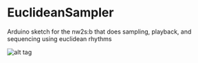 # EuclideanSampler
Arduino sketch for the nw2s:b that does sampling, playback, and sequencing using euclidean rhythms

![alt tag](https://raw.github.com/gattis/EuclideanSampler/master/euclidean_sampler.png)
